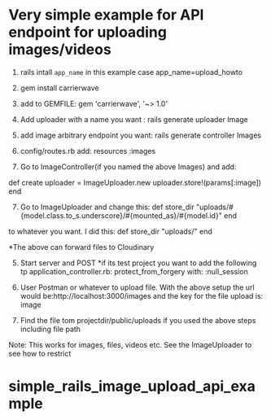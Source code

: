 # Very simple example for API endpoint for uploading images/videos

1) rails intall `app_name` in this example case app_name=upload_howto

2) gem install carrierwave

3) add to GEMFILE: gem 'carrierwave', '~> 1.0'

4) Add uploader with a name you want : rails generate uploader Image

4) add image arbitrary endpoint you want: rails generate controller Images

5) config/routes.rb add: resources :images

6) Go to ImageController(if you named the above Images) and add:

def create
    uploader = ImageUploader.new
    uploader.store!(params[:image])
end

7) Go to ImageUploader and change this:
def store_dir
    "uploads/#{model.class.to_s.underscore}/#{mounted_as}/#{model.id}"
end

to whatever you want. I did this:
def store_dir
    "uploads/"
end

*The above can forward files to Cloudinary

5) Start server and POST
*if its test project you want to add the following tp application_controller.rb:
protect_from_forgery with: :null_session

6) User Postman or whatever to upload file. With the above setup the url would be:http://localhost:3000/images and the key for the file upload is: image

7) Find the file tom projectdir/public/uploads if you used the above steps including file path

Note: This works for images, files, videos etc. See the ImageUploader to see how to restrict

# simple_rails_image_upload_api_example
